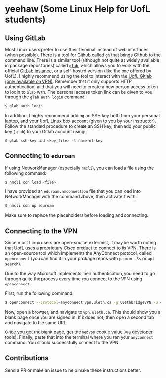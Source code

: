 # yeehaw (Some Linux Help for UofL students)

## Using GitLab

Most Linux users prefer to use their terminal instead of web interfaces (when possible).
There is a tool for Github called [`gh`](https://cli.github.com) that brings Github to the command line.
There is a similar tool (although not quite as widely available in package repositories) called [`glab`](https://docs.gitlab.com/ee/editor_extensions/gitlab_cli/), which allows you to work with the official [GitLab instance](https://gitlab.com), or a self-hosted version (like the one offered by UofL).
I highly recommend using the tool to interact with the [UofL Gitlab (only available on VPN)](http://gitlab.cs.uleth.ca/).
Remember that it only supports HTTP authentication, and that you will need to create a new person access token to login to `glab` with.
The personal access token link can be given to you through the `glab auth login` command.

```bash
$ glab auth login
```

In addition, I highly recommend adding an SSH key both from your personal laptop, and your UofL Linux box account (given to you by your instructor).
Follow the standard procedure to create an SSH key, then add your public key (`.pub`) to your Gitlab account using:

```bash
$ glab ssh-key add <key_file> -t name-of-key
```

## Connecting to `eduroam`

If using NetworkManager (especially `nmcli`), you can load a file using the following command:

```bash
$ nmcli con load <file>
```

I have provided an `eduroam.nmconnection` file that you can load into NetworkManager with the command above, then activate it with:

```bash
$ nmcli con up eduroam
```

Make sure to replace the placeholders before loading and connecting.

## Connecting to the VPN

Since most Linux users are open-source extermist, it may be worth noting that UofL uses a proprietary *Cisco* product to connect to its VPN.
There is an open-source tool which implements the AnyConnect protocol, called `openconnect` (you can find it in your package repos with `pacman -Ss` or `apt search`).

Due to the way Microsoft implements their authentication, you need to go through quite the process every time you connect to the VPN using `openconnect`.

First, run the following command:

```bash
$ openconnect --protocol=anyconnect vpn.uleth.ca -g ULethbridgeVPN -u <uofl_linux_username> --cookie-on-stdin
```

Now, open a browser, and navigate to `vpn.uleth.ca`.
This should show you a blank page once you are signed in.
If it does not, then open a second tab and navigate to the same URL.

Once you get the blank page, get the `webvpn` cookie value (via developer tools).
Finally, paste that into the terminal where you ran your `anyconnect` command.
You should successfully connect to the VPN.

## Contributions

Send a PR or make an issue to help make these instructions better.

